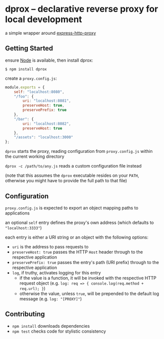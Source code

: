 dprox – declarative reverse proxy for local development
=======================================================

a simple wrapper around
[express-http-proxy](https://github.com/villadora/express-http-proxy)


Getting Started
---------------

ensure [Node](http://nodejs.org) is available, then install dprox:

```
$ npm install dprox
```

create a `proxy.config.js`:

```javascript
module.exports = {
    self: "localhost:8080",
    "/foo": {
        uri: "localhost:8081",
        preserveHost: true,
        preservePrefix: true
    },
    "/bar": {
        uri: "localhost:8082",
        preserveHost: true
    },
    "/assets": "localhost:3000"
};
```

`dprox` starts the proxy, reading configuration from `proxy.config.js` within
the current working directory

`dprox -c /path/to/any.js` reads a custom configuration file instead

(note that this assumes the `dprox` executable resides on your `PATH`, otherwise
you might have to provide the full path to that file)


Configuration
-------------

`proxy.config.js` is expected to export an object mapping paths to applications

an optional `self` entry defines the proxy's own address (which defaults to
`"localhost:3333"`)

each entry is either a URI string or an object with the following options:

* `uri` is the address to pass requests to
* `preserveHost: true` passes the HTTP `Host` header through to the respective
  application
* `preservePrefix: true` passes the entry's path (URI prefix) through to the
  respective application
* `log`, if truthy, activates logging for this entry
    * if the value is a function, it will be invoked with the respective HTTP
      request object (e.g. `log: req => { console.log(req.method + req.url); }`)
    * otherwise the value, unless `true`, will be prepended to the default log
      message (e.g. `log: "[PROXY]"`)


Contributing
------------

* `npm install` downloads dependencies
* `npm test` checks code for stylistic consistency
